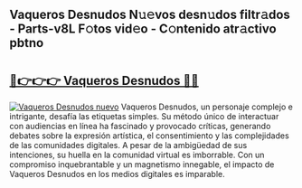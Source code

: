 ## Vaqueros Desnudos N𝚞𝚎vos desn𝚞dos filtr𝚊dos - Parts-v8L F𝚘tos vid𝚎o - C𝚘ntenido atr𝚊ctivo pbtno

# <h2><a href="http://mbdl74.tromn.icu/?c=Vaqueros+Desnudos">🔗👉👉👉 Vaqueros Desnudos 🔗🔗</a></h2>

[![Vaqueros Desnudos nuevo](https://i.imgur.com/pEAQMta.gif)](http://mbdl74.tromn.icu/?c=Vaqueros+Desnudos)
Vaqueros Desnudos, un personaje complejo e intrigante, desafía las etiquetas simples. Su método único de interactuar con audiencias en línea ha fascinado y provocado críticas, generando debates sobre la expresión artística, el consentimiento y las complejidades de las comunidades digitales. A pesar de la ambigüedad de sus intenciones, su huella en la comunidad virtual es imborrable. Con un compromiso inquebrantable y un magnetismo innegable, el impacto de Vaqueros Desnudos en los medios digitales es imparable.
